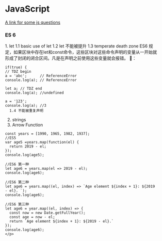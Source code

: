 # JavaScript
<!DOCTYPE html>
<html>
  <head></head>
  <body>
    <a href='https://github.com/khan4019/front-end-Interview-Questions#javascript-basics-and-tricky-questions'>
    A link for some js questions
    </a>
    <h3>ES 6</h3>
    <p>
    1. let 
      1.1 basic use of let 
      1.2 let 不能被提升
      1.3 temperate death zone
    ES6 规定，如果区块中存在let和const命令，这些区块对这些命令声明的变量从一开始就形成了封闭的闭合区间。凡是在声明之前使用这些变量就会报错。
    🌰：
      
    if(true) {
    // TDZ begin
    a = 'abc';      // ReferenceError
    console.log(a); // ReferenceError
    
    let a; // TDZ end
    console.log(a); //undefined
    
    a = '123';
    console.log(a); //3
      1.4 不能被重复声明
  
  2. strings
  3. Arrow Function 

    const years = [1990, 1965, 1982, 1937];
    //ES5
    var age5 =years.map(function(el) {
      return 2019 - el;
    });
    console.log(age5);

    //ES6 第一种
    let age6 = years.map(el => 2019 - el);
    console.log(age6);

    //ES6 第二种
    let age6 = years.map((el, index) => `Age element ${index + 1}: ${2019 - el}. `);
    console.log(age6);

    //ES6 第三种
    let age6 = year.map((el, index) => {
      const now = new Date.getFullYear();
      const age = now - el;
      return `Age element ${index + 1}: ${2019 - el}.`
    });
    console.log(age6);
    </p>
  </body>
</html>
